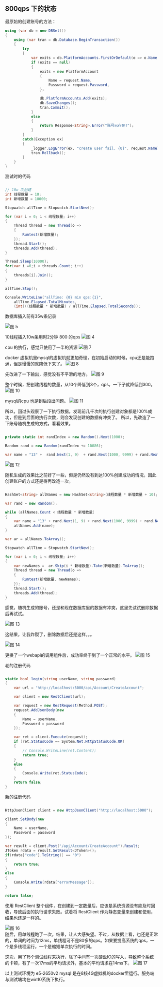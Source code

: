 

## 800qps 下的状态

最原始的创建账号的方法：

``` c#
using (var db = new DBSet())
{
    using (var tran = db.Database.BeginTransaction())
    {
        try
        {
            var exits = db.PlatformAccounts.FirstOrDefault(o => o.Name == request.Name);
            if (exits == null)
            {
                exits = new PlatformAccount
                {
                    Name = request.Name,
                    Password = request.Password,
                };

                db.PlatformAccounts.Add(exits);
                db.SaveChanges();
                tran.Commit();
            }
            else
            {
                return Response<string>.Error("账号已存在!");
            }
        }
        catch(Exception ex)
        {
            _logger.LogError(ex, "create user fail. {0}", request.Name);
            tran.Rollback();
        }
    }
}

```

测试时的代码

``` c#

// 10w 次创建
int 线程数量 = 10;
int 新增数量 = 10000;

Stopwatch allTime = Stopwatch.StartNew();

for (var i = 0; i < 线程数量; i++)
{
    Thread thread = new Thread(o =>
    {
        Runtest(新增数量);
    });
    thread.Start();
    threads.Add(thread);
}

Thread.Sleep(10000);
for(var i =0;i < threads.Count; i++)
{
    threads[i].Join();
}

allTime.Stop();

Console.WriteLine("allTime: {0} min qps:{1}", 
    allTime.Elapsed.TotalMinutes, 
    (int)((线程数量 * 新增数量) / allTime.Elapsed.TotalSeconds));

```

数据库插入前有35w条记录

![图 5](images/f6fbba45f5adf516a6789f9daaa935d60ccd5259a6361152719eb56c56964703.png)  

10线程插入10w条用时2分钟 800 的qps
![图 4](images/a0f65c53bcaf6d1e3288446427fef86bc70e40073eb1b91c1f5a31f37696ae01.png)  

cpu 的执行，感觉只使用了一半的资源
![图 7](images/55fc5ef846981b23ce19cb0b4d09f0a4a44f214c0006483d3be08787f7f98df3.png)  

docker 虚拟机里mysql的虚拟机就更加奇怪，在初始启动的时候，cpu还是能跑满，但是慢慢的就降低下来了。
![图 8](images/f013f8855b57d90e8a0adbdb97eec618764aa062cf8a333c9a86e9a59086a15e.png)  

先改进了一下输出，感觉没有不平滑的地方。
![图 9](images/90c378d5c3e0d1f670fbf3ced3cedd943a55752499eeaa8d356e4d87eed04b43.png)  

整个时候，把创建线程的数量，从10个降低到3个，qps，一下子就降低到300。
![图 10](images/d48981d96d9a275ad1f975e18f6f49fb88042ff1e3a2a61975db92c1f62ae989.png)  

mysql的cpu 也是到后段出问题。
![图 11](images/80a66ee3eeb90d1635fb25adcb8f4bc53c1563d35f52d9b17a2c8edf5849dfda.png)  

所以，回过头观察了一下执行数据，发现前几千次的执行创建对象都是100%成功，但是到后面的执行次数，则会发现创建的数据有冲突了。
所以，先改造了一下账号随机生成的方式，看看效果。

```  c#

private static int randIndex = new Random().Next(1000);

Random rand = new Random(randIndex += 10086);

var name = "13" +  rand.Next(1, 9)  + rand.Next(1000, 9999) + rand.Next(1000, 9999);

```
![图 12](images/87b8da4bfd590f4ab388b0cbea08827c18e586bd036c3fef46f040f16ea19fa1.png)  

随机生成的效果比之前好了一些，但是仍然没有到达100%创建成功的情况，因此创建账户的方式还是得再改造一次。

``` c#

HashSet<string> allNames = new HashSet<string>(线程数量 * 新增数量 + 10);

var rand = new Random();

while (allNames.Count < 线程数量 * 新增数量)
{
    var name = "13" + rand.Next(1, 9) + rand.Next(1000, 9999) + rand.Next(1000, 9999);
    allNames.Add(name);
}

var ar = allNames.ToArray();

Stopwatch allTime = Stopwatch.StartNew();

for (var i = 0; i < 线程数量; i++)
{
    var newNames =  ar.Skip(i * 新增数量).Take(新增数量).ToArray();
    Thread thread = new Thread(o =>
    {
        Runtest(新增数量, newNames);
    });
    thread.Start();
    threads.Add(thread);
}

```

感觉，随机生成的账号，还是和现在数据库里的数据有冲突，这里先试试删除数据后再试试。

![图 13](images/51fd0ba0197d7ed63bd348c947792510485c23fcf969b5569cd36ef9000ee85d.png)  

这结果，让我炸裂了，删除数据后还是这样。。。

![图 14](images/5ae4f13263a9747676d84d86d67a9b8adb6196c6bd30164f940225cf9624120a.png)  

更换了一个webapi的调用组件后，成功率终于到了一个正常的水平。
![图 15](images/9d1ffc54c1e4c240981fa6127e7076b0e061a39f9e5034b45c5d78f78c2ee5d3.png)  


老的注册代码

``` c#

static bool login(string userName, string password)
{
    var url = "http://localhost:5000/api/Account/CreateAccount";

    var client = new RestClient(url);

    var request = new RestRequest(Method.POST);
    request.AddJsonBody(new
    {
        Name = userName,
        Password = password
    });

    var ret = client.Execute(request);
    if (ret.StatusCode == System.Net.HttpStatusCode.OK)
    {
        // Console.WriteLine(ret.Content);
        return true;
    }
    else
    {
        Console.Write(ret.StatusCode);
    }
    return false;
}

```

新的注册代码

``` c#

HttpJsonClient client = new HttpJsonClient("http://localhost:5000");

client.SetBody(new
{
    Name = userName,
    Password = password
});

var result = client.Post("/api/Account/CreateAccount").Result;
JToken rdata = result.GetResult<JToken>();
if(rdata["code"].ToString() == "0")
{
    return true;
}
else
{
    Console.Write(rdata["errorMessage"]);
}

return false;

```

使用 RestClient 整个组件，在创建到一定数量后，应该是系统资源没有能及时回收，导致后面的执行请求失败。试着将 RestClient 作为静态变量来创建和使用，结果也还是一样的。

![图 16](images/7fbbb5aa47e565badc86e92346cb2ae92b8f50a014892eaff5924380e4ba1e5a.png)  
随后，用单线程跑了一次，结果，让人大感失望。不过，从数据上看，也还是正常的，单词的时间为12ms，单线程可不是80多的qps。如果要提高系统的qps，一个是多线程运行，一个是缩短单次执行的时间。

这次，用了15个测试线程来执行，除了中间有一次硬盘IO的写入，导致整个系统的卡顿，有了一次17ms的平均请求外，基本的平均请求在14ms下。
![图 17](images/31189504c78663dce23c18239b832294c5bdbea8d00768a6e89cd5c05f21d466.png)  

以上测试环境为 e5-2650v2 mysql 是在8核4G虚拟机的docker里运行。服务端与测试端均在win10系统下执行。



